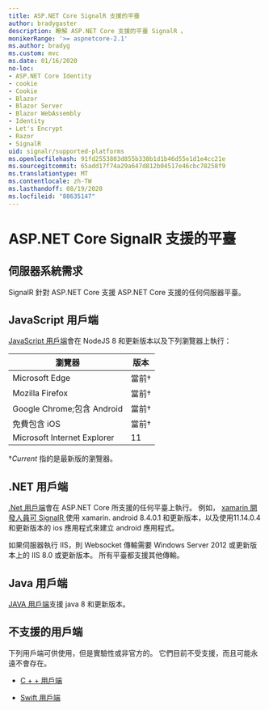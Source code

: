 ```yaml
---
title: ASP.NET Core SignalR 支援的平臺
author: bradygaster
description: 瞭解 ASP.NET Core 支援的平臺 SignalR 。
monikerRange: '>= aspnetcore-2.1'
ms.author: bradyg
ms.custom: mvc
ms.date: 01/16/2020
no-loc:
- ASP.NET Core Identity
- cookie
- Cookie
- Blazor
- Blazor Server
- Blazor WebAssembly
- Identity
- Let's Encrypt
- Razor
- SignalR
uid: signalr/supported-platforms
ms.openlocfilehash: 91fd2553803d855b338b1d1b46d55e1d1e4cc21e
ms.sourcegitcommit: 65add17f74a29a647d812b04517e46cbc78258f9
ms.translationtype: MT
ms.contentlocale: zh-TW
ms.lasthandoff: 08/19/2020
ms.locfileid: "88635147"
---
```

# <a name="aspnet-core-no-locsignalr-supported-platforms"></a>ASP.NET Core SignalR 支援的平臺

## <a name="server-system-requirements"></a>伺服器系統需求

SignalR 針對 ASP.NET Core 支援 ASP.NET Core 支援的任何伺服器平臺。

## <a name="javascript-client"></a>JavaScript 用戶端

[JavaScript 用戶端](xref:signalr/javascript-client)會在 NodeJS 8 和更新版本以及下列瀏覽器上執行：

| 瀏覽器                         | 版本         |
| ------------------------------- | --------------- |
| Microsoft Edge                  | 當前&dagger; |
| Mozilla Firefox                 | 當前&dagger; |
| Google Chrome;包含 Android | 當前&dagger; |
| 免費包含 iOS            | 當前&dagger; |
| Microsoft Internet Explorer     | 11              |

&dagger;*Current* 指的是最新版的瀏覽器。

## <a name="net-client"></a>.NET 用戶端

[.Net 用戶端](xref:signalr/dotnet-client)會在 ASP.NET Core 所支援的任何平臺上執行。 例如， [xamarin 開發人員可 SignalR ](https://github.com/aspnet/Announcements/issues/305)使用 xamarin. android 8.4.0.1 和更新版本，以及使用11.14.0.4 和更新版本的 ios 應用程式來建立 android 應用程式。

如果伺服器執行 IIS，則 Websocket 傳輸需要 Windows Server 2012 或更新版本上的 IIS 8.0 或更新版本。 所有平臺都支援其他傳輸。

## <a name="java-client"></a>Java 用戶端

[JAVA 用戶端](xref:signalr/java-client)支援 java 8 和更新版本。

## <a name="unsupported-clients"></a>不支援的用戶端

下列用戶端可供使用，但是實驗性或非官方的。 它們目前不受支援，而且可能永遠不會存在。

* [C + + 用戶端](https://github.com/aspnet/SignalR-Client-Cpp)

* [Swift 用戶端](https://github.com/moozzyk/SignalR-Client-Swift)
